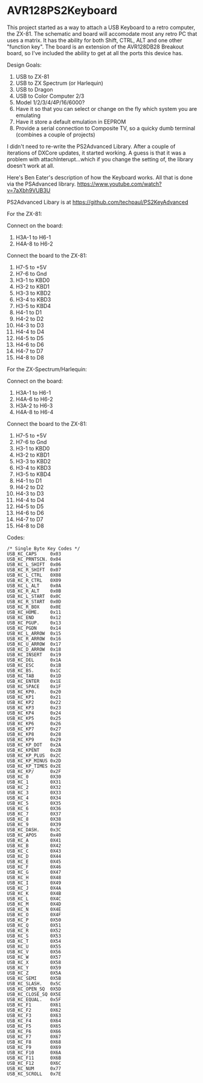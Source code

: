 # AVR128PS2Keyboard
This project started as a way to attach a USB Keyboard to a retro computer, the ZX-81. The schematic and board will
accomodate most any retro PC that uses a matrix. It has the ability for both Shift, CTRL, ALT and one other "function key". The board is an extension of the AVR128DB28 Breakout board, so I've included the ability to get at all the ports this device has.

Design Goals:
1. USB to ZX-81
1. USB to ZX Spectrum (or Harlequin)
1. USB to Dragon
1. USB to Color Computer 2/3
1. Model 1/2/3/4/4P/16/6000? 
1. Have it so that you can select or change on the fly which system you are emulating
1. Have it store a default emulation in EEPROM
1. Provide a serial connection to Composite TV, so a quicky dumb terminal (combines a couple of projects)

I didn't need to re-write the PS2Advanced Library. After a couple of iterations of DXCore updates, 
it started working. A guess is that it was a problem with attachInterupt...which if you change the setting of, 
the library doesn't work at all.

Here's Ben Eater's description of how the Keyboard works. All that is done via the PSAdvanced library.
https://www.youtube.com/watch?v=7aXbh9VUB3U

PS2Advanced Libary is at https://github.com/techpaul/PS2KeyAdvanced

For the ZX-81:

Connect on the board:
1. H3A-1 to H6-1
1. H4A-8 to H6-2

Connect the board to the ZX-81:
1. H7-5 to +5V
1. H7-6 to Gnd
1. H3-1 to KBD0
1. H3-2 to KBD1
1. H3-3 to KBD2
1. H3-4 to KBD3
1. H3-5 to KBD4
1. H4-1 to D1
1. H4-2 to D2
1. H4-3 to D3
1. H4-4 to D4
1. H4-5 to D5
1. H4-6 to D6
1. H4-7 to D7
1. H4-8 to D8

For the ZX-Spectrum/Harlequin:

Connect on the board:
1. H3A-1 to H6-1
1. H4A-6 to H6-2
1. H3A-2 to H6-3
1. H4A-8 to H6-4

Connect the board to the ZX-81:
1. H7-5 to +5V
1. H7-6 to Gnd
1. H3-1 to KBD0
1. H3-2 to KBD1
1. H3-3 to KBD2
1. H3-4 to KBD3
1. H3-5 to KBD4
1. H4-1 to D1
1. H4-2 to D2
1. H4-3 to D3
1. H4-4 to D4
1. H4-5 to D5
1. H4-6 to D6
1. H4-7 to D7
1. H4-8 to D8



Codes:
```
/* Single Byte Key Codes */
USB_KC_CAPS     0x03
USB_KC_PRNTSCN. 0x04
USB_KC_L_SHIFT  0x06
USB_KC_R_SHIFT  0x07
USB_KC_L_CTRL   0X08
USB_KC_R_CTRL   0X09
USB_KC_L_ALT    0x0A
USB_KC_R_ALT    0x0B
USB_KC_L_START  0x0C
USB_KC_R_START  0x0D
USB_KC_R_BOX    0x0E
USB_KC_HOME.    0x11
USB_KC_END      0x12
USB_KC_PGUP.    0x13
USB_KC_PGDN     0x14
USB_KC_L_ARROW  0x15
USB_KC_R_ARROW  0x16
USB_KC_U_ARROW  0x17
USB_KC_D_ARROW  0x18
USB_KC_INSERT   0x19
USB_KC_DEL      0x1A
USB_KC_ESC      0x1B
USB_KC_BS.      0x1C
USB_KC_TAB      0x1D
USB_KC_ENTER    0x1E
USB_KC_SPACE    0x1F
USB_KC_KP0.     0x20
USB_KC_KP1      0x21
USB_KC_KP2      0x22
USB_KC_KP3      0x23
USB_KC_KP4      0x24
USB_KC_KP5      0x25
USB_KC_KP6      0x26
USB_KC_KP7      0x27
USB_KC_KP8      0x28
USB_KC_KP9      0x29
USB_KC_KP_DOT   0x2A
USB_KC_KPENT    0x2B
USB_KC_KP_PLUS  0x2C
USB_KC_KP_MINUS 0x2D
USB_KC_KP_TIMES 0x2E
USB_KC_KP/      0x2F
USB_KC_0        0X30
USB_KC_1        0X31
USB_KC_2        0X32
USB_KC_3        0X33
USB_KC_4        0X34
USB_KC_5        0X35
USB_KC_6        0X36
USB_KC_7        0X37
USB_KC_8        0X38
USB_KC_9        0X39
USB_KC_DASH.    0x3C
USB_KC_APOS     0x40
USB_KC_A        0X41
USB_KC_B        0X42
USB_KC_C        0X43
USB_KC_D        0X44
USB_KC_E        0X45
USB_KC_F        0X46
USB_KC_G        0X47
USB_KC_H        0X48
USB_KC_I        0X49
USB_KC_J        0X4A
USB_KC_K        0X4B
USB_KC_L        0X4C
USB_KC_M        0X4D
USB_KC_N        0X4E
USB_KC_O        0X4F
USB_KC_P        0X50
USB_KC_Q        0X51
USB_KC_R        0X52
USB_KC_S        0X53
USB_KC_T        0X54
USB_KC_U        0X55
USB_KC_V        0X56
USB_KC_W        0X57
USB_KC_X        0X58
USB_KC_Y        0X59
USB_KC_Z        0X5A
USB_KC_SEMI     0X5B
USB_KC_SLASH.   0x5C
USB_KC_OPEN_SQ  0X5D
USB_KC_CLOSE_SQ 0X5E
USB_KC_EQUAL.   0x5F
USB_KC_F1       0X61
USB_KC_F2       0X62
USB_KC_F3       0X63
USB_KC_F4       0X64
USB_KC_F5       0X65
USB_KC_F6       0X66
USB_KC_F7       0X67
USB_KC_F8       0X68
USB_KC_F9       0X69
USB_KC_F10      0X6A
USB_KC_F11      0X6B
USB_KC_F12      0X6C
USB_KC_NUM      0x77 
USB_KC_SCROLL   0x7E
```
